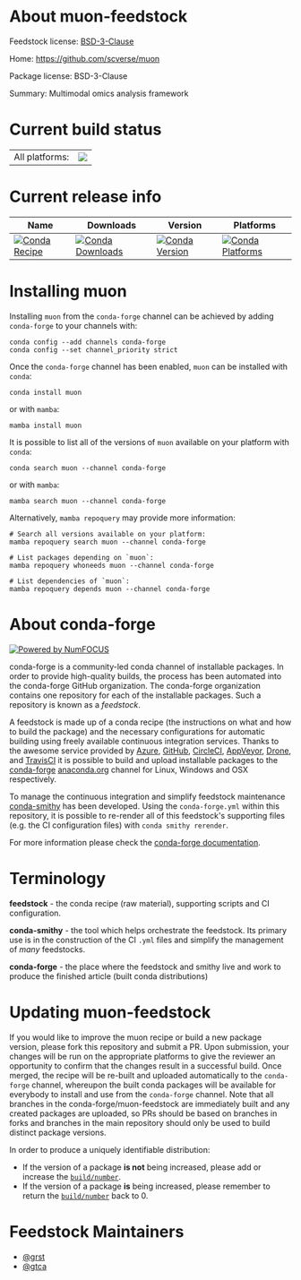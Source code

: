 About muon-feedstock
====================

Feedstock license: [BSD-3-Clause](https://github.com/conda-forge/muon-feedstock/blob/main/LICENSE.txt)

Home: https://github.com/scverse/muon

Package license: BSD-3-Clause

Summary: Multimodal omics analysis framework

Current build status
====================


<table><tr><td>All platforms:</td>
    <td>
      <a href="https://dev.azure.com/conda-forge/feedstock-builds/_build/latest?definitionId=17714&branchName=main">
        <img src="https://dev.azure.com/conda-forge/feedstock-builds/_apis/build/status/muon-feedstock?branchName=main">
      </a>
    </td>
  </tr>
</table>

Current release info
====================

| Name | Downloads | Version | Platforms |
| --- | --- | --- | --- |
| [![Conda Recipe](https://img.shields.io/badge/recipe-muon-green.svg)](https://anaconda.org/conda-forge/muon) | [![Conda Downloads](https://img.shields.io/conda/dn/conda-forge/muon.svg)](https://anaconda.org/conda-forge/muon) | [![Conda Version](https://img.shields.io/conda/vn/conda-forge/muon.svg)](https://anaconda.org/conda-forge/muon) | [![Conda Platforms](https://img.shields.io/conda/pn/conda-forge/muon.svg)](https://anaconda.org/conda-forge/muon) |

Installing muon
===============

Installing `muon` from the `conda-forge` channel can be achieved by adding `conda-forge` to your channels with:

```
conda config --add channels conda-forge
conda config --set channel_priority strict
```

Once the `conda-forge` channel has been enabled, `muon` can be installed with `conda`:

```
conda install muon
```

or with `mamba`:

```
mamba install muon
```

It is possible to list all of the versions of `muon` available on your platform with `conda`:

```
conda search muon --channel conda-forge
```

or with `mamba`:

```
mamba search muon --channel conda-forge
```

Alternatively, `mamba repoquery` may provide more information:

```
# Search all versions available on your platform:
mamba repoquery search muon --channel conda-forge

# List packages depending on `muon`:
mamba repoquery whoneeds muon --channel conda-forge

# List dependencies of `muon`:
mamba repoquery depends muon --channel conda-forge
```


About conda-forge
=================

[![Powered by
NumFOCUS](https://img.shields.io/badge/powered%20by-NumFOCUS-orange.svg?style=flat&colorA=E1523D&colorB=007D8A)](https://numfocus.org)

conda-forge is a community-led conda channel of installable packages.
In order to provide high-quality builds, the process has been automated into the
conda-forge GitHub organization. The conda-forge organization contains one repository
for each of the installable packages. Such a repository is known as a *feedstock*.

A feedstock is made up of a conda recipe (the instructions on what and how to build
the package) and the necessary configurations for automatic building using freely
available continuous integration services. Thanks to the awesome service provided by
[Azure](https://azure.microsoft.com/en-us/services/devops/), [GitHub](https://github.com/),
[CircleCI](https://circleci.com/), [AppVeyor](https://www.appveyor.com/),
[Drone](https://cloud.drone.io/welcome), and [TravisCI](https://travis-ci.com/)
it is possible to build and upload installable packages to the
[conda-forge](https://anaconda.org/conda-forge) [anaconda.org](https://anaconda.org/)
channel for Linux, Windows and OSX respectively.

To manage the continuous integration and simplify feedstock maintenance
[conda-smithy](https://github.com/conda-forge/conda-smithy) has been developed.
Using the ``conda-forge.yml`` within this repository, it is possible to re-render all of
this feedstock's supporting files (e.g. the CI configuration files) with ``conda smithy rerender``.

For more information please check the [conda-forge documentation](https://conda-forge.org/docs/).

Terminology
===========

**feedstock** - the conda recipe (raw material), supporting scripts and CI configuration.

**conda-smithy** - the tool which helps orchestrate the feedstock.
                   Its primary use is in the construction of the CI ``.yml`` files
                   and simplify the management of *many* feedstocks.

**conda-forge** - the place where the feedstock and smithy live and work to
                  produce the finished article (built conda distributions)


Updating muon-feedstock
=======================

If you would like to improve the muon recipe or build a new
package version, please fork this repository and submit a PR. Upon submission,
your changes will be run on the appropriate platforms to give the reviewer an
opportunity to confirm that the changes result in a successful build. Once
merged, the recipe will be re-built and uploaded automatically to the
`conda-forge` channel, whereupon the built conda packages will be available for
everybody to install and use from the `conda-forge` channel.
Note that all branches in the conda-forge/muon-feedstock are
immediately built and any created packages are uploaded, so PRs should be based
on branches in forks and branches in the main repository should only be used to
build distinct package versions.

In order to produce a uniquely identifiable distribution:
 * If the version of a package **is not** being increased, please add or increase
   the [``build/number``](https://docs.conda.io/projects/conda-build/en/latest/resources/define-metadata.html#build-number-and-string).
 * If the version of a package **is** being increased, please remember to return
   the [``build/number``](https://docs.conda.io/projects/conda-build/en/latest/resources/define-metadata.html#build-number-and-string)
   back to 0.

Feedstock Maintainers
=====================

* [@grst](https://github.com/grst/)
* [@gtca](https://github.com/gtca/)

